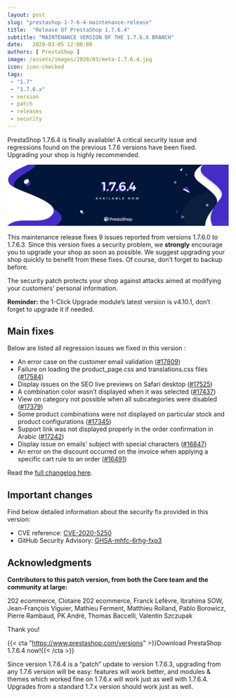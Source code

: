 ```yaml
---
layout: post
slug: "prestashop-1-7-6-4-maintenance-release"
title:  "Release Of PrestaShop 1.7.6.4"
subtitle: "MAINTENANCE VERSION OF THE 1.7.6.X BRANCH"
date:   2020-03-05 12:00:00
authors: [ PrestaShop ]
image: /assets/images/2020/03/meta-1.7.6.4.jpg
icon: icon-checked
tags:
 - "1.7"
 - "1.7.6.x"
 - version
 - patch
 - releases
 - security
---
```


PrestaShop 1.7.6.4 is finally available! A critical security issue and regressions found on the previous 1.7.6 versions have been fixed. Upgrading your shop is highly recommended.

![1.7.6.4 is available!](/assets/images/2020/03/1.7.6.4_banner.jpg)

This maintenance release fixes 9 issues reported from versions 1.7.6.0 to 1.7.6.3.
Since this version fixes a security problem, we **strongly** encourage you to upgrade your shop as soon as possible.
We suggest upgrading your shop quickly to benefit from these fixes. Of course, don’t forget to backup before.

The security patch protects your shop against attacks aimed at modifying your customers' personal information.

**Reminder:**  the 1-Click Upgrade module’s latest version is v4.10.1, don’t forget to upgrade it if needed.

## Main fixes
Below are listed all regression issues we fixed in this version :

* An error case on the customer email validation ([#17809](https://github.com/PrestaShop/PrestaShop/issues/17809))
* Failure on loading the product_page.css and translations.css files ([#17584](https://github.com/PrestaShop/PrestaShop/issues/17584))
* Display issues on the SEO live previews on Safari desktop ([#17525](https://github.com/PrestaShop/PrestaShop/issues/17525))
* A combination color wasn’t displayed when it was selected ([#17437](https://github.com/PrestaShop/PrestaShop/issues/17437))
* View on category not possible when all subcategories were disabled ([#17379](https://github.com/PrestaShop/PrestaShop/issues/17379))
* Some product combinations were not displayed on particular stock and product configurations ([#17345](https://github.com/PrestaShop/PrestaShop/issues/17345)) 
* Support link was not displayed properly in the order confirmation in Arabic ([#17242](https://github.com/PrestaShop/PrestaShop/issues/17242))
* Display issue on emails' subject with special characters ([#16847](https://github.com/PrestaShop/PrestaShop/issues/16847))
* An error on the discount occurred on the invoice when applying a specific cart rule to an order 
([#16491](https://github.com/PrestaShop/PrestaShop/issues/16491))

Read the [full changelog here](https://github.com/PrestaShop/PrestaShop/releases/tag/1.7.6.4).


## Important changes 
Find below detailed information about the security fix provided in this version:

- CVE reference: [CVE-2020-5250](https://cve.mitre.org/cgi-bin/cvename.cgi?name=CVE-2020-5250)
- GitHub Security Advisory: [GHSA-mhfc-6rhg-fxp3](https://github.com/PrestaShop/PrestaShop/security/advisories/GHSA-mhfc-6rhg-fxp3)

## Acknowledgments

**Contributors to this patch version, from both the Core team and the community at large:**

202 ecommerce, Clotaire 202 ecommerce, Franck Lefèvre, Ibrahima SOW, Jean-François Viguier, Mathieu Ferment, Matthieu Rolland, Pablo Borowicz, Pierre Rambaud, PK André, Thomas Baccelli, Valentin Szczupak

Thank you!


{{< cta "https://www.prestashop.com/versions" >}}Download PrestaShop 1.7.6.4 now!{{< /cta >}}



Since version 1.7.6.4 is a “patch” update to version 1.7.6.3, upgrading from any 1.7.6 version will be easy: features will work better, and modules & themes which worked fine on 1.7.6.x will work just as well with 1.7.6.4. Upgrades from a standard 1.7.x version should work just as well.
